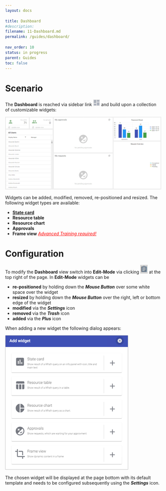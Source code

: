 ```yaml
---
layout: docs

title: Dashboard
#description:
filename: 11-Dashboard.md
permalink: /guides/dashboard/

nav_order: 10
status: in progress
parent: Guides
toc: false
---
```

# Scenario

The **Dashboard** is reached via sidebar link ![image.png](/img/image-6066fb7e-6ac8-4447-ac57-9c89b59d6621.png) and build upon a collection of customizable widgets:

![image.png](/img/image-92158324-2f95-4f38-a259-75f804949633.png)

Widgets can be added, modified, removed, re-positioned and resized. The following widget types are available:

- [**State card**](/OCG-UI/How-To/Tutorials/11-Dashboard/a\)-State-card)
- **Resource table**
- **Resource chart**
- **Approvals**
- **Frame view** _[<span style="color: red;"><u>Advanced Training required!</u></span>](https://ocg.de/Trainings)_

# Configuration

To modify the **Dashboard** view switch into **Edit-Mode** via clicking ![image.png](/img/image-50d61311-00a1-44bb-996f-f1a045244c0d.png) at the top right of the page. In **Edit-Mode** widgets can be

- **re-positioned** by holding down the _**Mouse Button**_ over some white space over the widget
- **resized** by holding down the _**Mouse Button**_ over the right, left or bottom edge of the widget
- **modified** via the _**Settings**_ icon
- **removed** via the _**Trash**_ icon
- **added** via the _**Plus**_ icon

When adding a new widget the following dialog appears:

![image.png](/img/image-49c4b752-a4d9-4819-aca4-60e7c4740347.png)

The chosen widget will be displayed at the page bottom with its default template and needs to be configured subsequently using the _**Settings**_ icon.
